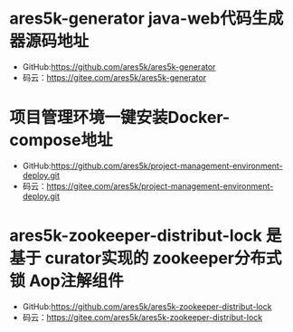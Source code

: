 # ares5k-generator java-web代码生成器源码地址
- GitHub:https://github.com/ares5k/ares5k-generator
- 码云：https://gitee.com/ares5k/ares5k-generator


# 项目管理环境一键安装Docker-compose地址
- GitHub:https://github.com/ares5k/project-management-environment-deploy.git
- 码云：https://gitee.com/ares5k/project-management-environment-deploy.git


# ares5k-zookeeper-distribut-lock 是基于 curator实现的 zookeeper分布式锁 Aop注解组件
- GitHub:https://github.com/ares5k/ares5k-zookeeper-distribut-lock
- 码云：https://gitee.com/ares5k/ares5k-zookeeper-distribut-lock

